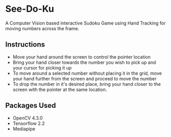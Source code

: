 # See-Do-Ku
A Computer Vision based interactive Sudoku Game using Hand Tracking for moving numbers across the frame. 

## Instructions

- Move your hand around the screen to control the pointer location
- Bring your hand closer towards the number you wish to pick up and your cursor for picking it up
- To move around a selected number without placing it in the grid, move your hand further from the screen and proceed to move the number
- To drop the number in it's desired place, bring your hand closer to the screen with the pointer at the same location. 

## Packages Used

- OpenCV 4.3.0
- Tensorflow 2.2
- Mediapipe
